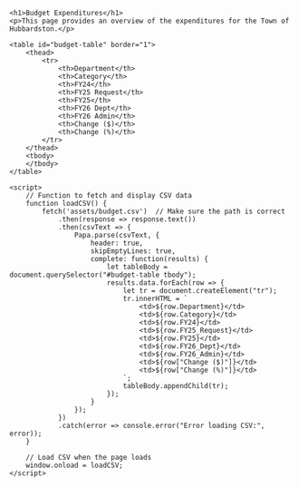 <!DOCTYPE html>
<html lang="en">
<head>
    <meta charset="UTF-8">
    <meta name="viewport" content="width=device-width, initial-scale=1.0">
    <title>Budget Expenditures</title>
    <link rel="stylesheet" href="assets/css/style.css">
    <script src="https://cdnjs.cloudflare.com/ajax/libs/PapaParse/5.3.0/papaparse.min.js"></script>
</head>
<body>

    <h1>Budget Expenditures</h1>
    <p>This page provides an overview of the expenditures for the Town of Hubbardston.</p>

    <table id="budget-table" border="1">
        <thead>
            <tr>
                <th>Department</th>
                <th>Category</th>
                <th>FY24</th>
                <th>FY25 Request</th>
                <th>FY25</th>
                <th>FY26 Dept</th>
                <th>FY26 Admin</th>
                <th>Change ($)</th>
                <th>Change (%)</th>
            </tr>
        </thead>
        <tbody>
        </tbody>
    </table>

    <script>
        // Function to fetch and display CSV data
        function loadCSV() {
            fetch('assets/budget.csv')  // Make sure the path is correct
                .then(response => response.text())
                .then(csvText => {
                    Papa.parse(csvText, {
                        header: true,
                        skipEmptyLines: true,
                        complete: function(results) {
                            let tableBody = document.querySelector("#budget-table tbody");
                            results.data.forEach(row => {
                                let tr = document.createElement("tr");
                                tr.innerHTML = `
                                    <td>${row.Department}</td>
                                    <td>${row.Category}</td>
                                    <td>${row.FY24}</td>
                                    <td>${row.FY25_Request}</td>
                                    <td>${row.FY25}</td>
                                    <td>${row.FY26_Dept}</td>
                                    <td>${row.FY26_Admin}</td>
                                    <td>${row["Change ($)"]}</td>
                                    <td>${row["Change (%)"]}</td>
                                `;
                                tableBody.appendChild(tr);
                            });
                        }
                    });
                })
                .catch(error => console.error("Error loading CSV:", error));
        }

        // Load CSV when the page loads
        window.onload = loadCSV;
    </script>

</body>
</html>
